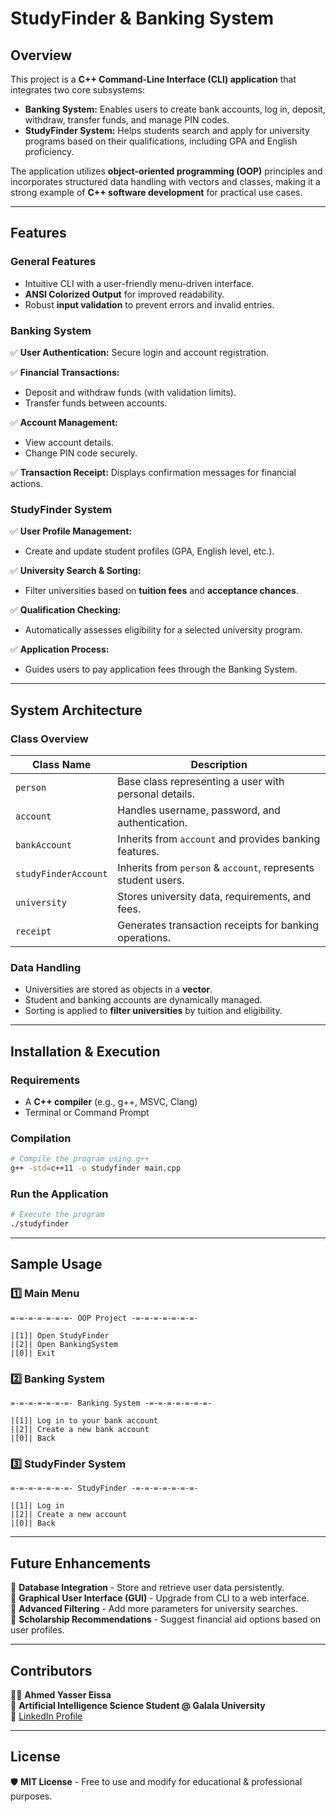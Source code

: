 # StudyFinder & Banking System

## Overview

This project is a **C++ Command-Line Interface (CLI) application** that integrates two core subsystems:

- **Banking System:** Enables users to create bank accounts, log in, deposit, withdraw, transfer funds, and manage PIN codes.
- **StudyFinder System:** Helps students search and apply for university programs based on their qualifications, including GPA and English proficiency.

The application utilizes **object-oriented programming (OOP)** principles and incorporates structured data handling with vectors and classes, making it a strong example of **C++ software development** for practical use cases.

---

## Features

### **General Features**

- Intuitive CLI with a user-friendly menu-driven interface.
- **ANSI Colorized Output** for improved readability.
- Robust **input validation** to prevent errors and invalid entries.

### **Banking System**

✅ **User Authentication:** Secure login and account registration.

✅ **Financial Transactions:**
- Deposit and withdraw funds (with validation limits).
- Transfer funds between accounts.

✅ **Account Management:**
- View account details.
- Change PIN code securely.

✅ **Transaction Receipt:** Displays confirmation messages for financial actions.

### **StudyFinder System**

✅ **User Profile Management:**
- Create and update student profiles (GPA, English level, etc.).

✅ **University Search & Sorting:**
- Filter universities based on **tuition fees** and **acceptance chances**.

✅ **Qualification Checking:**
- Automatically assesses eligibility for a selected university program.

✅ **Application Process:**
- Guides users to pay application fees through the Banking System.

---

## System Architecture

### **Class Overview**

| Class Name           | Description                                                   |
| -------------------- | ------------------------------------------------------------- |
| `person`             | Base class representing a user with personal details.         |
| `account`            | Handles username, password, and authentication.               |
| `bankAccount`        | Inherits from `account` and provides banking features.        |
| `studyFinderAccount` | Inherits from `person` & `account`, represents student users. |
| `university`         | Stores university data, requirements, and fees.               |
| `receipt`            | Generates transaction receipts for banking operations.        |

### **Data Handling**

- Universities are stored as objects in a **vector**.
- Student and banking accounts are dynamically managed.
- Sorting is applied to **filter universities** by tuition and eligibility.

---

## Installation & Execution

### **Requirements**

- A **C++ compiler** (e.g., g++, MSVC, Clang)
- Terminal or Command Prompt

### **Compilation**

```sh
# Compile the program using g++
g++ -std=c++11 -o studyfinder main.cpp
```

### **Run the Application**

```sh
# Execute the program
./studyfinder
```

---

## Sample Usage

### **1️⃣ Main Menu**

```
=-=-=-=-=-=-=- OOP Project -=-=-=-=-=-=-=-

|[1]| Open StudyFinder
|[2]| Open BankingSystem
|[0]| Exit
```

### **2️⃣ Banking System**

```
=-=-=-=-=-=-=- Banking System -=-=-=-=-=-=-=-

|[1]| Log in to your bank account
|[2]| Create a new bank account
|[0]| Back
```

### **3️⃣ StudyFinder System**

```
=-=-=-=-=-=-=- StudyFinder -=-=-=-=-=-=-=-

|[1]| Log in
|[2]| Create a new account
|[0]| Back
```

---

## Future Enhancements

🚀 **Database Integration** - Store and retrieve user data persistently.\
🚀 **Graphical User Interface (GUI)** - Upgrade from CLI to a web interface.\
🚀 **Advanced Filtering** - Add more parameters for university searches.\
🚀 **Scholarship Recommendations** - Suggest financial aid options based on user profiles.

---

## Contributors

👨‍💻 **Ahmed Yasser Eissa**\
📍 **Artificial Intelligence Science Student @ Galala University**\
🔗 [LinkedIn Profile](https://www.linkedin.com/in/ahmed-ysr-eissa)

---

## License

🛡️ **MIT License** - Free to use and modify for educational & professional purposes.
